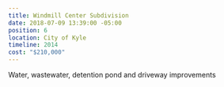 ```yaml
---
title: Windmill Center Subdivision
date: 2018-07-09 13:39:00 -05:00
position: 6
location: City of Kyle
timeline: 2014
cost: "$210,000"
---
```


Water, wastewater, detention pond and driveway improvements